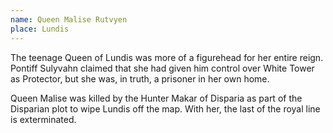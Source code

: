 ```yaml
---
name: Queen Malise Rutvyen
place: Lundis
---
```

The teenage Queen of Lundis was more of a figurehead for her entire reign. Pontiff Sulyvahn claimed that she had given him control over White Tower as Protector, but she was, in truth, a prisoner in her own home. 

Queen Malise was killed by the Hunter Makar of Disparia as part of the Disparian plot to wipe Lundis off the map. With her, the last of the royal line is exterminated. 